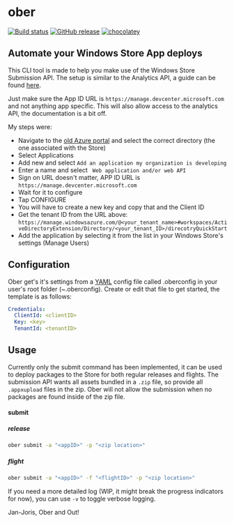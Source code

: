 ober
====

[![Build status](https://img.shields.io/appveyor/ci/janjoris/ober/master.svg)](https://ci.appveyor.com/project/JanJoris/ober) [![GitHub release](https://img.shields.io/github/release/janjoris/ober.svg)](https://github.com/JanJoris/ober/releases) [![chocolatey](https://img.shields.io/chocolatey/v/ober.svg)](https://chocolatey.org/packages/ober) 

##  Automate your Windows Store App deploys

This CLI tool is made to help you make use of the Windows Store Submission API. The setup is similar to the Analytics API, a guide can be found [here](https://blogs.windows.com/buildingapps/2016/03/01/windows-store-analytics-api-now-available/).

Just make sure the App ID URL is `https://manage.devcenter.microsoft.com` and not anything app specific. This will also allow access to the analytics API, the documentation is a bit off.

My steps were:

* Navigate to the [old Azure portal](https://manage.windowsazure.com) and select the correct directory (the one associated with the Store)
* Select Applications
* Add new and select `Add an application my organization is developing`
* Enter a name and select ` Web application and/or web API`
* Sign on URL doesn't matter, APP ID URL is `https://manage.devcenter.microsoft.com`
* Wait for it to configure
* Tap CONFIGURE
* You will have to create a new key and copy that and the Client ID
* Get the tenant ID from the URL above: `https://manage.windowsazure.com/@<your_tenant_name>#workspaces/ActiveDirectoryExtension/Directory/<your_tenant_ID>/direcotryQuickStart`
* Add the application by selecting it from the list in your Windows Store's settings (Manage Users)

## Configuration

Ober get's it's settings from a [YAML](http://yaml.org/) config file called .oberconfig in your user's root folder (~\.oberconfig). Create or edit that file to get started, the template is as follows:

```yaml
Credentials:
  ClientId: <clientID>
  Key: <key>
  TenantId: <tenantID>
```

## Usage

Currently only the submit command has been implemented, it can be used to deploy packages to the Store for both regular releases and flights. The submission API wants all assets bundled in a `.zip` file, so provide all `.appxupload` files in the zip. Ober will not allow the submission when no packages are found inside of the zip file.

#### submit

##### release

```bash
ober submit -a "<appID>" -p "<zip location>"
```
##### flight

```bash
ober submit -a "<appID>" -f "<flightID>" -p "<zip location>"
```

If you need a more detailed log (WIP, it might break the progress indicators for now), you can use `-v` to toggle verbose logging.

Jan-Joris, Ober and Out!
